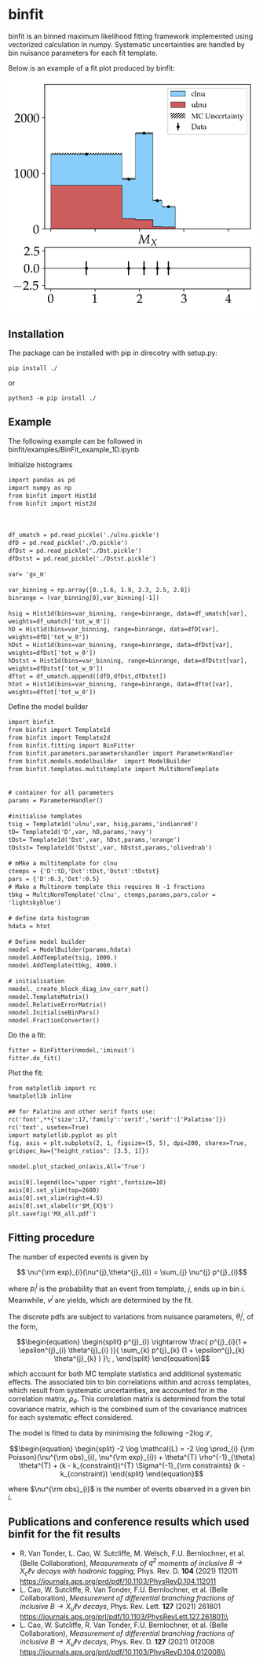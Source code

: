 # binfit

binfit is an binned maximum likelihood fitting framework implemented using vectorized calculation in numpy. Systematic uncertainties are handled by bin nuisance parameters for each fit template.

Below is an example of a fit plot produced by binfit:
<p float="left">
  <img src="images/MX.png" width="600" />
</p>

## Installation 

The package can be installed with pip in direcotry with setup.py:
```
pip install ./

```
or
```
python3 -m pip install ./

```

## Example
The following example can be followed in binfit/examples/BinFit\_example\_1D.ipynb 

Initialize histograms
```
import pandas as pd
import numpy as np
from binfit import Hist1d
from binfit import Hist2d



df_umatch = pd.read_pickle('./ulnu.pickle')
dfD = pd.read_pickle('./D.pickle')
dfDst = pd.read_pickle('./Dst.pickle')
dfDstst = pd.read_pickle('./Dstst.pickle')

var= 'gx_m'

var_binning = np.array([0.,1.6, 1.9, 2.3, 2.5, 2.8])
binrange = (var_binning[0],var_binning[-1])

hsig = Hist1d(bins=var_binning, range=binrange, data=df_umatch[var], weights=df_umatch['tot_w_0'])
hD = Hist1d(bins=var_binning, range=binrange, data=dfD[var], weights=dfD['tot_w_0'])
hDst = Hist1d(bins=var_binning, range=binrange, data=dfDst[var], weights=dfDst['tot_w_0'])
hDstst = Hist1d(bins=var_binning, range=binrange, data=dfDstst[var], weights=dfDstst['tot_w_0'])
dftot = df_umatch.append([dfD,dfDst,dfDstst])
htot = Hist1d(bins=var_binning, range=binrange, data=dftot[var], weights=dftot['tot_w_0'])
```

Define the model builder
```
import binfit
from binfit import Template1d
from binfit import Template2d
from binfit.fitting import BinFitter
from binfit.parameters.parametershandler import ParameterHandler
from binfit.models.modelbuilder  import ModelBuilder
from binfit.templates.multitemplate import MultiNormTemplate


# container for all parameters
params = ParameterHandler()

#initialise templates
tsig = Template1d('ulnu',var, hsig,params,'indianred')
tD= Template1d('D',var, hD,params,'navy')
tDst= Template1d('Dst',var, hDst,params,'orange')
tDstst= Template1d('Dstst',var, hDstst,params,'olivedrab')

# mMke a multitemplate for clnu
ctemps = {'D':tD,'Dst':tDst,'Dstst':tDstst}
pars = {'D':0.3,'Dst':0.5}
# Make a Multinorm template this requires N -1 fractions
tbkg = MultiNormTemplate('clnu', ctemps,params,pars,color = 'lightskyblue')

# define data histogram
hdata = htot

# Define model builder
nmodel = ModelBuilder(params,hdata)
nmodel.AddTemplate(tsig, 1000.)
nmodel.AddTemplate(tbkg, 4000.)

# initialisation
nmodel._create_block_diag_inv_corr_mat()
nmodel.TemplateMatrix()
nmodel.RelativeErrorMatrix()
nmodel.InitialiseBinPars()
nmodel.FractionConverter()

```

Do the a fit:
```
fitter = BinFitter(nmodel,'iminuit')
fitter.do_fit()
```



Plot the fit:
```
from matplotlib import rc
%matplotlib inline

## for Palatino and other serif fonts use:
rc('font',**{'size':17,'family':'serif','serif':['Palatino']})
rc('text', usetex=True)
import matplotlib.pyplot as plt
fig, axis = plt.subplots(2, 1, figsize=(5, 5), dpi=200, sharex=True, gridspec_kw={"height_ratios": [3.5, 1]})

nmodel.plot_stacked_on(axis,All='True')

axis[0].legend(loc='upper right',fontsize=10)
axis[0].set_ylim(top=2600)
axis[0].set_xlim(right=4.5)
axis[0].set_xlabel(r'$M_{X}$')
plt.savefig('MX_all.pdf')
```

## Fitting procedure

The number of expected events is given by 
```math
         \nu^{\rm exp}_{i}(\nu^{j},\theta^{j}_{i}) = \sum_{j} \nu^{j}  p^{j}_{i}
```
where $p^{j}_{i}$ is the probability that an event from template, $j$, ends up in bin $i$. Meanwhile, $\nu^{j}$ are yields, which are determined by the fit.

The discrete pdfs are subject to variations from nuisance parameters, $\theta^{j}_{i}$, of the form,
```math
\begin{equation}
\begin{split}
        p^{j}_{i} \rightarrow  \frac{ p^{j}_{i}(1 + \epsilon^{j}_{i} \theta^{j}_{i} )}{  \sum_{k}  p^{j}_{k} (1 + \epsilon^{j}_{k} \theta^{j}_{k} ) }\; ,
\end{split} 
\end{equation}
```
which account for both MC template statistics and additional systematic effects. The associated bin to bin correlations within and across templates, which result from systematic uncertainties, are accounted for in the correlation matrix, $\rho_{\theta}$. This correlation matrix is determined from the total covariance matrix, which is the combined sum of the covariance matrices for each systematic effect  considered. 


The model is fitted to data by minimising the following $-2 \log \mathcal{L}$,
```math
\begin{equation}
\begin{split}
	-2 \log \mathcal{L}  =  -2 \log \prod_{i} {\rm Poisson}(\nu^{\rm obs}_{i}, \nu^{\rm exp}_{i})  + \theta^{T} \rho^{-1}_{\theta} \theta^{T}  + (k - k_{constraint})^{T} \Sigma^{-1}_{\rm constraints} (k - k_{constraint})
\end{split} 
\end{equation}
```
where $\nu^{\rm obs}_{i}$ is the number of events observed in a given bin $i$. 

## Publications and conference results which used binfit for the fit results


* R. Van Tonder, L. Cao, W. Sutcliffe, M. Welsch, F.U. Bernlochner, et al. (Belle Collaboration), *Measurements of $q^{2}$ moments of inclusive $B \rightarrow X_{c}\ell \nu$ decays with hadronic tagging*, Phys. Rev. D. **104** (2021) 112011 https://journals.aps.org/prd/pdf/10.1103/PhysRevD.104.112011
* L. Cao, W. Sutcliffe, R. Van Tonder, F.U. Bernlochner, et al. (Belle Collaboration), *Measurement of differential branching fractions of inclusive $B \rightarrow X_{u} \ell \nu$ decays*, Phys. Rev. Lett. **127** (2021) 261801 https://journals.aps.org/prl/pdf/10.1103/PhysRevLett.127.261801\\
* L. Cao, W. Sutcliffe, R. Van Tonder, F.U. Bernlochner, et al. (Belle Collaboration), *Measurement of differential branching fractions of inclusive $B \rightarrow X_{u} \ell \nu$ decays*, Phys. Rev. D. **127** (2021) 012008 https://journals.aps.org/prd/pdf/10.1103/PhysRevD.104.012008\\

